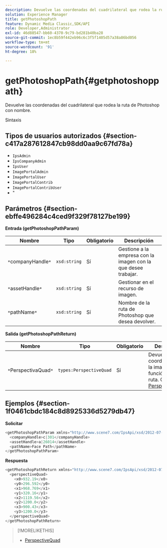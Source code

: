 ```yaml
---
description: Devuelve las coordenadas del cuadrilateral que rodea la ruta de Photoshop con nombre.
solution: Experience Manager
title: getPhotoshopPath
feature: Dynamic Media Classic,SDK/API
role: Developer,Administrator
exl-id: 46d88547-bb60-4370-9c79-bd281b40ba28
source-git-commit: 1ec8b59f442eb96c6c3f5f1405d57a38a86bd056
workflow-type: tm+mt
source-wordcount: '91'
ht-degree: 18%

---
```


# getPhotoshopPath{#getphotoshoppath}

Devuelve las coordenadas del cuadrilateral que rodea la ruta de Photoshop con nombre.

Sintaxis

## Tipos de usuarios autorizados {#section-c417a287612847cb98dd0aa9c67fd78a}

* `IpsAdmin`
* `IpsCompanyAdmin`
* `IpsUser`
* `ImagePortalAdmin`
* `ImagePortalUser`
* `ImagePortalContrib`
* `ImagePortalContribUser`
* &quot;

## Parámetros {#section-ebffe496284c4ced9f329f78127be199}

**Entrada (getPhotoshopPathParam)**

| Nombre | Tipo | Obligatorio | Descripción |
|---|---|---|---|
| `*`companyHandle`*` | `xsd:string` | Sí | Gestione a la empresa con la imagen con la que desee trabajar. |
| `*`assetHandle`*` | `xsd:string` | Sí | Gestionar en el recurso de imagen. |
| `*`pathName`*` | `xsd:string` | Sí | Nombre de la ruta de Photoshop que desea devolver. |

**Salida (getPhotoshopPathReturn)**

| Nombre | Tipo | Obligatorio | Descripción |
|---|---|---|---|
| `*`PerspectivaQuad`*` | `types:PerspectiveQuad` | Sí | Devuelve las coordenadas de la imagen en función de la ruta. Consulte [PerspectiveQuad](../../../types/c-data-types/r-perspective-quad.md#reference-3c1f780f9c264e5b870b1ade24566204). |

## Ejemplos {#section-1f0461cbdc184c8d8925336d5279db47}

**Solicitar**

```java
<getPhotoshopPathParam xmlns="http://www.scene7.com/IpsApi/xsd/2012-07-31">
  <companyHandle>c|301</companyHandle>
  <assetHandle>a|26014</assetHandle>
  <pathName>Face Path</pathName>
</getPhotoshopPathParam>
```

**Respuesta**

```java
<getPhotoshopPathReturn xmlns="http://www.scene7.com/IpsApi/xsd/2012-07-31">
  <perspectiveQuad>
    <x0>932.19</x0>
    <y0>296.592</y0>
    <x1>968.769</x1>
    <y1>320.16</y1>
    <x2>1119.56</x2>
    <y2>1200.0</y2>
    <x3>900.43</x3>
    <y3>1200.0</y3>
  </perspectiveQuad>
</getPhotoshopPathReturn>
```

>[!MORELIKETHIS]
>
>* [PerspectiveQuad](../../../types/c-data-types/r-perspective-quad.md#reference-3c1f780f9c264e5b870b1ade24566204)

